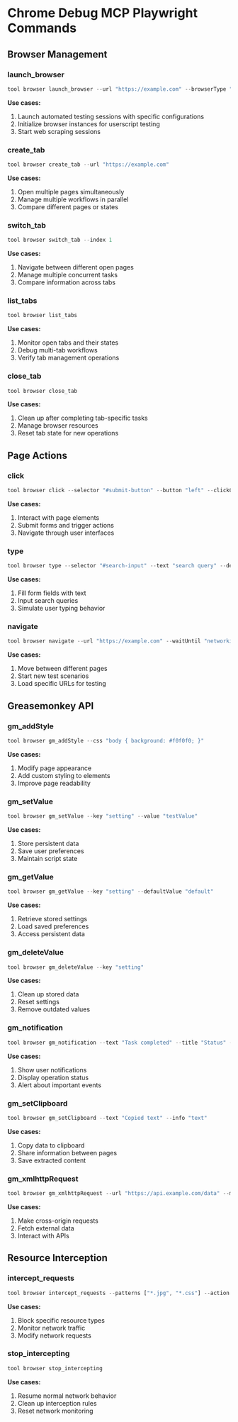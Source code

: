 # Chrome Debug MCP Playwright Commands

## Browser Management

### launch_browser
```javascript
tool browser launch_browser --url "https://example.com" --browserType "chromium"
```
**Use cases:**
1. Launch automated testing sessions with specific configurations
2. Initialize browser instances for userscript testing
3. Start web scraping sessions

### create_tab
```javascript
tool browser create_tab --url "https://example.com"
```
**Use cases:**
1. Open multiple pages simultaneously
2. Manage multiple workflows in parallel
3. Compare different pages or states

### switch_tab
```javascript
tool browser switch_tab --index 1
```
**Use cases:**
1. Navigate between different open pages
2. Manage multiple concurrent tasks
3. Compare information across tabs

### list_tabs
```javascript
tool browser list_tabs
```
**Use cases:**
1. Monitor open tabs and their states
2. Debug multi-tab workflows
3. Verify tab management operations

### close_tab
```javascript
tool browser close_tab
```
**Use cases:**
1. Clean up after completing tab-specific tasks
2. Manage browser resources
3. Reset tab state for new operations

## Page Actions

### click
```javascript
tool browser click --selector "#submit-button" --button "left" --clickCount 1
```
**Use cases:**
1. Interact with page elements
2. Submit forms and trigger actions
3. Navigate through user interfaces

### type
```javascript
tool browser type --selector "#search-input" --text "search query" --delay 100
```
**Use cases:**
1. Fill form fields with text
2. Input search queries
3. Simulate user typing behavior

### navigate
```javascript
tool browser navigate --url "https://example.com" --waitUntil "networkidle"
```
**Use cases:**
1. Move between different pages
2. Start new test scenarios
3. Load specific URLs for testing

## Greasemonkey API

### gm_addStyle
```javascript
tool browser gm_addStyle --css "body { background: #f0f0f0; }"
```
**Use cases:**
1. Modify page appearance
2. Add custom styling to elements
3. Improve page readability

### gm_setValue
```javascript
tool browser gm_setValue --key "setting" --value "testValue"
```
**Use cases:**
1. Store persistent data
2. Save user preferences
3. Maintain script state

### gm_getValue
```javascript
tool browser gm_getValue --key "setting" --defaultValue "default"
```
**Use cases:**
1. Retrieve stored settings
2. Load saved preferences
3. Access persistent data

### gm_deleteValue
```javascript
tool browser gm_deleteValue --key "setting"
```
**Use cases:**
1. Clean up stored data
2. Reset settings
3. Remove outdated values

### gm_notification
```javascript
tool browser gm_notification --text "Task completed" --title "Status" --timeout 3000
```
**Use cases:**
1. Show user notifications
2. Display operation status
3. Alert about important events

### gm_setClipboard
```javascript
tool browser gm_setClipboard --text "Copied text" --info "text"
```
**Use cases:**
1. Copy data to clipboard
2. Share information between pages
3. Save extracted content

### gm_xmlhttpRequest
```javascript
tool browser gm_xmlhttpRequest --url "https://api.example.com/data" --method "GET"
```
**Use cases:**
1. Make cross-origin requests
2. Fetch external data
3. Interact with APIs

## Resource Interception

### intercept_requests
```javascript
tool browser intercept_requests --patterns ["*.jpg", "*.css"] --action "block"
```
**Use cases:**
1. Block specific resource types
2. Monitor network traffic
3. Modify network requests

### stop_intercepting
```javascript
tool browser stop_intercepting
```
**Use cases:**
1. Resume normal network behavior
2. Clean up interception rules
3. Reset network monitoring